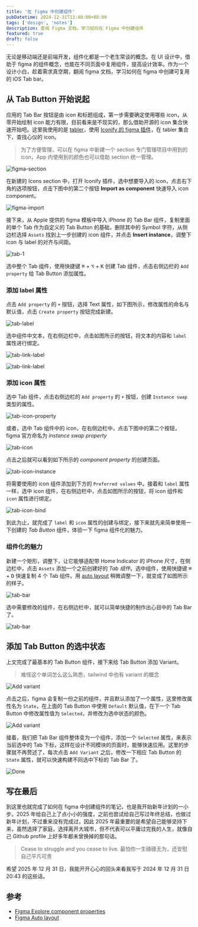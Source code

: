 ```yaml
---
title: '在 figma 中创建组件'
pubDatetime: 2024-12-31T13:40:00+08:00
tags: ['design', 'notes']
description: 查阅 Figma 文档，学习如何在 Figma 中创建组件
featured: true
draft: false
---
```


无论是移动端还是前端开发，组件化都是一个老生常谈的概念。在 UI 设计中，借助于 figma 的组件概念，也能在不同页面中复用组件，提高设计效率。作为一个设计小白，趁着需求真空期，翻阅 figma 文档，学习如何在 figma 中创建可复用的 iOS Tab bar。

## 从 Tab Button 开始说起

应用的 Tab Bar 按钮是由 icon 和标题组成，第一步需要确定使用哪些 icon，从零开始绘制 icon 能力有限，目前看来是不现实的，那么借助开源的 icon 集合快速开始吧。这里我使用的是 [tabler](https://tabler.io/icons)，使用 [Iconify 的 figma 插件](https://www.figma.com/community/plugin/735098390272716381)，在 tabler 集合下，查找心仪的 icon。

> 为了方便管理，可以在 figma 中新建一个 section 专门管理项目中用到的 icon，App 内使用到的颜色也可以借助 section 统一管理。

![figma-section](@assets/images/figma/components/section.png)

在新建的 Icons section 中，打开 Iconify 插件，选中想要导入的 icon，点击右下角的选项按钮，点击下图中的第二个按钮 **Import as component** 快速导入 icon component。

![figma-import](@assets/images/figma/components/import-as-component.png)

接下来，从 Apple 提供的 figma 模板中导入 iPhone 的 Tab Bar 组件，复制里面的单个 Tab 作为自定义的 Tab Button 的基础，删除其中的 Symbol 字符，从侧边栏选择 `Assets` 找到上一步创建的 icon 组件，并点击 **Insert instance**，调整下 icon 与 label 的对齐与间距。

![tab-1](@assets/images/figma/components/tab-1.png)

选中整个 Tab 组件，使用快捷键 <kbd>⌘</kbd> + <kbd>⌥</kbd> + <kbd>K</kbd> 创建 Tab 组件，点击右侧边栏的 `Add property` 给 Tab Button 添加属性。

### 添加 label 属性

点击 `Add property` 的 `+` 按钮，选择 Text 属性，如下图所示，修改属性的命名与默认值，点击 `Create property` 按钮完成新建。

![tab-label](@assets/images/figma/components/label-property.png)

选中组件中文本，在右侧边栏中，点击如图所示的按钮，将文本的内容和 `label` 属性进行绑定。

![tab-link-label](@assets/images/figma/components/link-label-select.png)

![tab-link-label](@assets/images/figma/components/link-label-property.png)

### 添加 icon 属性

选中 Tab 组件，点击右侧边栏的 `Add property` 的 `+` 按钮，创建 `Instance swap` 类型的属性。

![tab-icon-property](@assets/images/figma/components/tab-icon-property.png)

或者，选中 Tab 组件中的 icon，在右侧边栏中，点击下图中的第二个按钮，figma 官方命名为 _instance swap property_

![tab-icon](@assets/images/figma/components/tab-icon.png)

点击之后就可以看到如下所示的 _component property_ 的创建页面。

![tab-icon-instance](@assets/images/figma/components/tab-icon-instance.png)

将需要使用的 icon 组件添加到下方的 `Preferred values` 中。接着和 `label` 属性一样，选中 icon 组件，在右侧边栏中，点击如图所示的按钮，将 icon 组件和 `icon` 属性进行绑定。

![tab-icon-bind](@assets/images/figma/components/tab-icon-bind.png)

到此为止，就完成了 `label` 和 `icon` 属性的创建与绑定，接下来就先来简单使用一下创建的 _Tab Button_ 组件，体验一下 figma 组件化的魅力。

### 组件化的魅力

新建一个矩形，调整下，让它能够适配带 Home Indicator 的 iPhone 尺寸，在侧边栏中，点击 `Assets` 添加一个之前创建好的 _Tab 组件_。选中组件，使用快捷键 <kbd>⌘</kbd> + <kbd>D</kbd> 快速复制 4 个 Tab 组件。用 [auto layout](https://help.figma.com/hc/en-us/articles/5731482952599-Add-auto-layout-to-a-design) 稍微调整一下，就变成了如图所示的样子。

![tab-bar](@assets/images/figma/components/tab-bar-1.png)

选中需要修改的组件，在右侧边栏中，就可以简单快捷的制作出心目中的 Tab Bar 了。

![tab-bar](@assets/images/figma/components/tab-bar-init.png)

## 添加 Tab Button 的选中状态

上文完成了最基本的 Tab Button 组件，接下来给 Tab Button 添加 Variant。

> 难怪这个单词怎么这么熟悉，tailwind 中也有 variant 的概念

![Add variant](@assets/images/figma/components/add-variant.png)

点击之后，figma 会复制一份之前的组件，并且默认添加了一个属性，这里修改属性名为 `State`，在上面的 Tab Button 中使用 `Default` 默认值，在下一个 Tab Button 中修改属性值为 `Selected`，并修改为选中状态的颜色。

![Add variant](@assets/images/figma/components/add-variant-state.png)

接着，我们把 Tab Bar 组件整体变为一个组件，添加一个 `Selected` 属性，来表示当前选中的 Tab 下标，这样在设计不同模块的页面时，能够快速应用。这里的步骤就不再赘述了，每次点击 `Add Variant` 之后，修改一下相应 Tab Button 的 `State` 属性，就可以快速构建不同选中下标的 Tab Bar 了。

![Done](@assets/images/figma/components/tab-bar-done.png)

## 写在最后

到这里也就完成了如何在 figma 中创建组件的笔记，也是我开始新年计划的一小步。2025 年给自己上了点小小的强度，之前也尝试给自己写过年终总结，也做过新年计划，不过重来没有完成过，因此 2025 年最重要的是希望自己能够坚持下来，虽然选择了家庭，选择离开大城市，但不代表可以平庸过完我的人生，就像自己 Github profile 上好多年都未曾换掉的那句话。

> Cease to struggle and you cease to live.
> 最怕你一生碌碌无为，还安慰自己平凡可贵

希望 2025 年 12 月 31 日，我能开开心心的回头来看我写于 2024 年 12 月 31 日 20:43 的这些话。

## 参考

- [Figma Explore component properties](https://help.figma.com/hc/en-us/articles/5579474826519-Explore-component-properties)
- [Figma Auto layout](https://help.figma.com/hc/en-us/articles/5731482952599-Add-auto-layout-to-a-design)
